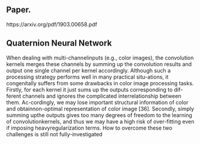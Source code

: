 <h2> Paper. </h2>
https://arxiv.org/pdf/1903.00658.pdf

<h2> Quaternion Neural Network </h2>
When dealing with multi-channelinputs  (e.g.,  color  images), 
the  convolution  kernels  merges  these  channels  by summing up the convolution results and output one single channel per kernel accordingly.
Although  such  a  processing  strategy  performs  well  in  many  practical  situ-ations,  
it  congenitally  suffers  from  some  drawbacks  in  color  image  processing tasks. Firstly, for each kernel it just sums up the outputs corresponding to dif-ferent channels and ignores the complicated interrelationship between them. 
Ac-cordingly,  we  may  lose  important  structural  information  of  color  and  obtainnon-optimal  representation  of  color  image  [36].  Secondly,  simply  summing  upthe outputs gives too many degrees of freedom to the learning of convolutionkernels, and thus we may have a high risk of over-fitting even if imposing heavyregularization  terms. 
How  to  overcome  these  two  challenges  is  still  not  fully-investigated
